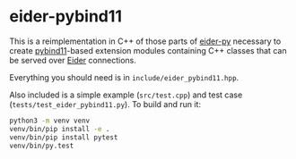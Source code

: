 # eider-pybind11

This is a reimplementation in C++ of those parts of
[eider-py](https://github.com/eider-rpc/eider-py) necessary to create
[pybind11](https://github.com/pybind/pybind11)-based extension modules
containing C++ classes that can be served over
[Eider](http://eider.readthedocs.io/) connections.

Everything you should need is in `include/eider_pybind11.hpp`.

Also included is a simple example (`src/test.cpp`) and test case
(`tests/test_eider_pybind11.py`).  To build and run it:

```sh
python3 -m venv venv
venv/bin/pip install -e .
venv/bin/pip install pytest
venv/bin/py.test
```
